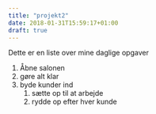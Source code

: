 ```yaml
---
title: "projekt2"
date: 2018-01-31T15:59:17+01:00
draft: true
---
```


Dette er en liste over mine daglige opgaver

1. Åbne salonen
2. gøre alt klar
3. byde kunder ind
   1. sætte op til at arbejde 
   2. rydde op efter hver kunde

